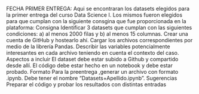 FECHA PRIMER ENTREGA:
Aqui se encontraran los datasets elegidos para la primer entrega del curso Data Science I. 
Los mismos fueron elegidos para que cumplan con la siguiente consgina que fue proporcionada en la plataforma:
  Consigna
  Identificar 3 datasets que cumplan con las siguientes condiciones: a) al menos 2000 filas y b) al menos 15 columnas. 
  Crear una cuenta de GitHub y hostearlo ahí.
  Cargar los archivos correspondientes por medio de la librería Pandas.
  Describir las variables potencialmente interesantes en cada archivo teniendo en cuenta el contexto del caso.
  Aspectos a incluir
  El dataset debe estar subido a Github y compartido desde allí.
  El código debe estar hecho en un notebook y debe estar probado.
  Formato
  Para la preentrega ,generar un archivo con formato .ipynb. Debe tener el nombre “Datasets+Apellido.ipynb”.
  Sugerencias
  Preparar el código y probar los resultados con distintas entradas

